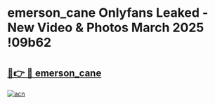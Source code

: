 # emerson_cane Onlyfans Leaked - New Video & Photos March 2025 !09b62

# <h2><a href="https://z6jotn.iuczelnia.edu.pl?title=emerson_cane&ref=09b62">🔗👉 🔴 emerson_cane</a></h2>

[![acn](https://github.com/user-attachments/assets/0f9c940e-d8b0-45ae-aac7-cd30a18b3e1c)](https://z6jotn.iuczelnia.edu.pl?title=emerson_cane&ref=09b62)

